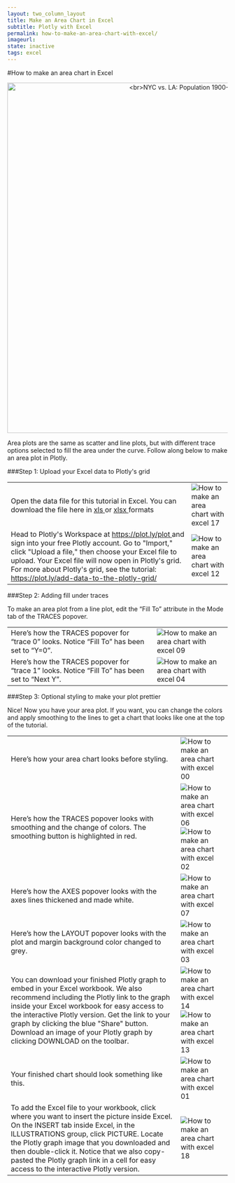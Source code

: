 ```yaml
---
layout: two_column_layout
title: Make an Area Chart in Excel
subtitle: Plotly with Excel
permalink: how-to-make-an-area-chart-with-excel/
imageurl: 
state: inactive
tags: excel
---
```


#How to make an area chart in Excel 

<div>
    <a href="https://plot.ly/~Dreamshot/564/" target="_blank" title="&lt;br&gt;NYC vs. LA: Population 1900-2010" style="display: block; text-align: center;"><img src="https://plot.ly/~Dreamshot/564.png" alt="&lt;br&gt;NYC vs. LA: Population 1900-2010" style="max-width: 100%;width: 800px;"  width="800" onerror="this.onerror=null;this.src='https://plot.ly/404.png';" /></a>
    <script data-plotly="Dreamshot:564" src="https://plot.ly/embed.js" async></script>
</div>

Area plots are the same as scatter and line plots, but with different trace options selected to fill the area under the curve. Follow along below to make an area plot in Plotly.

###Step 1: Upload your Excel data to Plotly's grid

<table>
<tbody>
<tr>
<td>
Open the data file for this tutorial in Excel. You can download the file here in
<a class="link--impt" href="https://www.dropbox.com/s/htpcd8vpljhfxlt/Area%20Chart%20Data%20copy.xls?raw=1" target="_blank">
xls
</a>
or
<a class="link--impt" href="https://www.dropbox.com/s/9kvlgzcteb0bull/Area%20Chart%20Data.xlsx?dl=0?raw=1" target="_blank">
xlsx
</a>
formats
</td>
<td>
<img alt="How to make an area chart with excel 17" src="/static/learn/images/excel_tutorials/how-to-make-an-area-chart-with-excel/image17.png" title=""/>
</td>
</tr>
<tr>
<td>
Head to Plotly's Workspace at
<a class="link--impt" href="/plot">
https://plot.ly/plot
</a>
and sign into your free Plotly account. Go to "Import," click "Upload a file," then choose your Excel file to upload. Your Excel file will now open in Plotly's grid. For more about Plotly's grid, see the tutorial:
<a class="link--impt" href="/add-data-to-the-plotly-grid/">
https://plot.ly/add-data-to-the-plotly-grid/
</a>

</td>
<td>
<img alt="How to make an area chart with excel 12" src="/static/learn/images/excel_tutorials/how-to-make-an-area-chart-with-excel/image12.png" title=""/>
</td>
</tr>
</tbody>
</table>

###Step 2: Adding fill under traces

To make an area plot from a line plot, edit the “Fill To” attribute in the Mode tab of the TRACES popover.

<table>
<tbody>
<tr>
<td>
Here’s how the
TRACES
popover for “trace 0” looks. Notice “Fill To” has been set to “Y=0”.
</td>
<td>
<img alt="How to make an area chart with excel 09" src="/static/learn/images/excel_tutorials/how-to-make-an-area-chart-with-excel/image09.png" title=""/>
</td>
</tr>
<tr>
<td>
Here’s how the
TRACES
popover for “trace 1” looks. Notice “Fill To” has been set to “Next Y”.
</td>
<td>
<img alt="How to make an area chart with excel 04" src="/static/learn/images/excel_tutorials/how-to-make-an-area-chart-with-excel/image04.png" title=""/>
</td>
</tr>
</tbody>
</table>

###Step 3: Optional styling to make your plot prettier

Nice! Now you have your area plot. If you want, you can change the colors and apply smoothing to the lines to get a chart that looks like one at the top of the tutorial.

<table>
<tbody>
<tr>
<td>
Here’s how your area chart looks before styling.
</td>
<td>
<img alt="How to make an area chart with excel 00" src="/static/learn/images/excel_tutorials/how-to-make-an-area-chart-with-excel/image00.png" title=""/>
</td>
</tr>
<tr>
<td>
Here’s how the TRACES popover looks with smoothing and the change of colors. The smoothing button is highlighted in red.
</td>
<td>
<img alt="How to make an area chart with excel 06" src="/static/learn/images/excel_tutorials/how-to-make-an-area-chart-with-excel/image06.png" title=""/>
<img alt="How to make an area chart with excel 02" src="/static/learn/images/excel_tutorials/how-to-make-an-area-chart-with-excel/image02.png" title=""/>
</td>
</tr>
<tr>
<td>
Here’s how the
AXES
popover looks with the axes lines thickened and made white.
</td>
<td>
<img alt="How to make an area chart with excel 07" src="/static/learn/images/excel_tutorials/how-to-make-an-area-chart-with-excel/image07.png" title=""/>
</td>
</tr>
<tr>
<td>
Here’s how the
LAYOUT
popover looks with the plot and margin background color changed to grey.
</td>
<td>
<img alt="How to make an area chart with excel 03" src="/static/learn/images/excel_tutorials/how-to-make-an-area-chart-with-excel/image03.png" title=""/>
</td>
</tr>
<tr>
<td>
You can download your finished Plotly graph to embed in your Excel workbook. We also recommend including the Plotly link to the graph inside your Excel workbook for easy access to the interactive Plotly version. Get the link to your graph by clicking the blue "Share" button. Download an image of your Plotly graph by clicking
DOWNLOAD
on the toolbar.
</td>
<td>
<img alt="How to make an area chart with excel 14" src="/static/learn/images/excel_tutorials/how-to-make-an-area-chart-with-excel/image14.png" title=""/>
<img alt="How to make an area chart with excel 13" src="/static/learn/images/excel_tutorials/how-to-make-an-area-chart-with-excel/image13.png" title=""/>
</td>
</tr>
<tr>
<td>
Your finished chart should look something like this.
</td>
<td>
<img alt="How to make an area chart with excel 01" src="/static/learn/images/excel_tutorials/how-to-make-an-area-chart-with-excel/image01.png" title=""/>
</td>
</tr>
<tr>
<td>
To add the Excel file to your workbook, click where you want to insert the picture inside Excel. On the
INSERT
tab inside Excel, in the
ILLUSTRATIONS
group, click
PICTURE.
Locate the Plotly graph image that you downloaded and then double-click it. Notice that we also copy-pasted the Plotly graph link in a cell for easy access to the interactive Plotly version.
</td>
<td>
<img alt="How to make an area chart with excel 18" src="/static/learn/images/excel_tutorials/how-to-make-an-area-chart-with-excel/image18.png" title=""/>
</td>
</tr>
</tbody>
</table>
